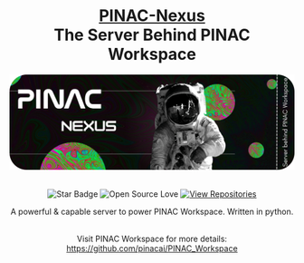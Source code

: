 <div align="center">

<h1 style="border-bottom: none">
    <b><a href="https://github.com/pinacai">PINAC-Nexus</a></b><br>
    The Server Behind PINAC Workspace
</h1>

<img src="https://github.com/pinacai/PINAC-Nexus/blob/main/assets/header.png" alt="header image">

<br>
<br>

![Star Badge](https://img.shields.io/static/v1?label=%F0%9F%8C%9F&message=If%20Useful&style=style=flat&color=BC4E99)
![Open Source Love](https://badges.frapsoft.com/os/v1/open-source.svg?v=103)
[![View Repositories](https://img.shields.io/badge/View-Our_Repositories-blue?logo=GitHub)](https://github.com/pinacai?tab=repositories)

A powerful & capable server to power PINAC Workspace. Written in python.
<br>
<br>

Visit PINAC Workspace for more details: https://github.com/pinacai/PINAC_Workspace

</div>